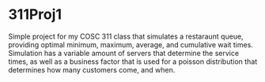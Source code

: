 # 311Proj1

Simple project for my COSC 311 class that simulates a restaraunt queue, providing optimal minimum, maximum, average, and cumulative wait times.  
Simulation has a variable amount of servers that determine the service times, as well as a business factor that is used for a poisson 
distribution that determines how many customers come, and when.
